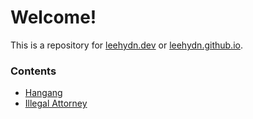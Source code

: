 # Welcome!

This is a repository for [leehydn.dev]() or [leehydn.github.io](https://leehydn.github.io).

### Contents

- [Hangang](https://leehydn.github.io/hangang)
- [Illegal Attorney](https://leehydn.github.io/ia)
